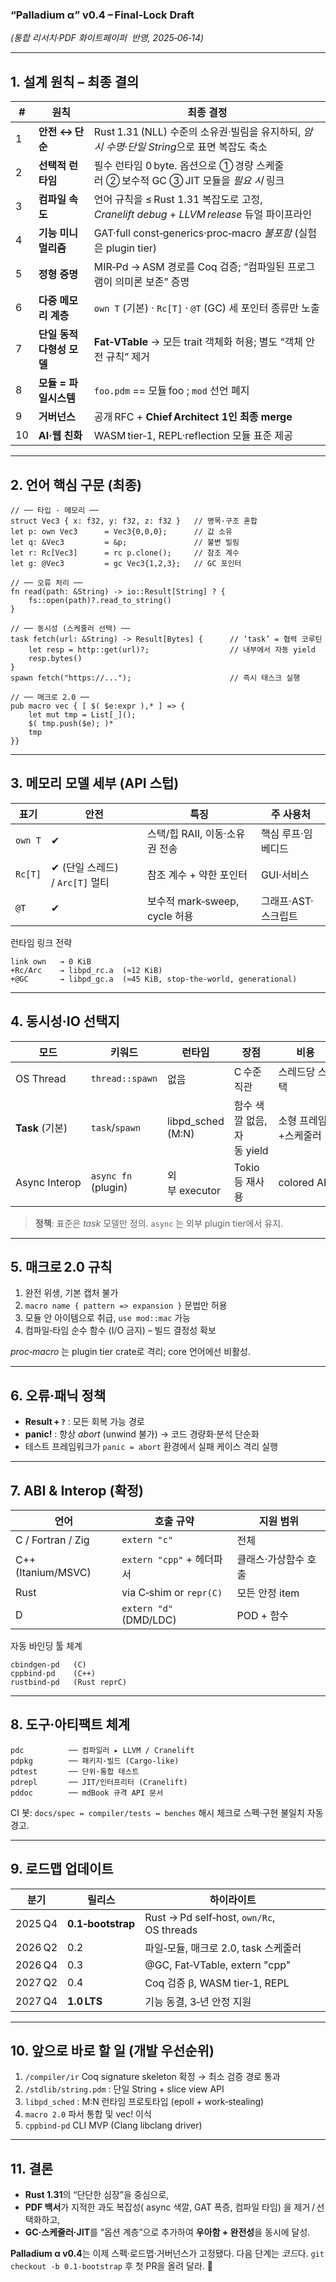 ### “Palladium α” **v0.4 – Final‑Lock Draft**

*(통합 리서치·PDF 화이트페이퍼  반영, 2025‑06‑14)*

---

## 1. 설계 원칙 – 최종 결의

| #  | 원칙               | 최종 결정                                                                   |
| -- | ---------------- | ----------------------------------------------------------------------- |
| 1  | **안전 ↔ 단순**      | Rust 1.31 (NLL) 수준의 소유권·빌림을 유지하되, *암시 수명*·*단일 String*으로 표면 복잡도 축소       |
| 2  | **선택적 런타임**      | 필수 런타임 0 byte. 옵션으로 ① 경량 스케줄러 ② 보수적 GC ③ JIT 모듈을 *필요 시* 링크              |
| 3  | **컴파일 속도**       | 언어 규칙을 ≤ Rust 1.31 복잡도로 고정, *Cranelift debug* + *LLVM release* 듀얼 파이프라인 |
| 4  | **기능 미니멀리즘**     | GAT·full const‑generics·proc‑macro *불포함* (실험은 plugin tier)              |
| 5  | **정형 증명**        | MIR‑Pd → ASM 경로를 Coq 검증; “컴파일된 프로그램이 의미론 보존” 증명                         |
| 6  | **다중 메모리 계층**    | `own T` (기본) · `Rc[T]` · `@T` (GC) 세 포인터 종류만 노출                         |
| 7  | **단일 동적 다형성 모델** | **Fat‑VTable** → 모든 trait 객체화 허용; 별도 “객체 안전 규칙” 제거                      |
| 8  | **모듈 = 파일시스템**   | `foo.pdm` == 모듈 foo ; `mod` 선언 폐지                                       |
| 9  | **거버넌스**         | 공개 RFC + **Chief Architect 1인 최종 merge**                                |
| 10 | **AI·웹 친화**      | WASM tier‑1, REPL·reflection 모듈 표준 제공                                   |

---

## 2. 언어 핵심 구문 (최종)

```palladium
// ── 타입 · 메모리 ──
struct Vec3 { x: f32, y: f32, z: f32 }   // 명목·구조 혼합
let p: own Vec3      = Vec3{0,0,0};      // 값 소유
let q: &Vec3         = &p;               // 불변 빌림
let r: Rc[Vec3]      = rc p.clone();     // 참조 계수
let g: @Vec3         = gc Vec3{1,2,3};   // GC 포인터

// ── 오류 처리 ──
fn read(path: &String) -> io::Result[String] ? {
    fs::open(path)?.read_to_string()
}

// ── 동시성 (스케줄러 선택) ──
task fetch(url: &String) -> Result[Bytes] {      // ‘task’ = 협력 코루틴
    let resp = http::get(url)?;                  // 내부에서 자동 yield
    resp.bytes()
}
spawn fetch("https://...");                      // 즉시 태스크 실행

// ── 매크로 2.0 ──
pub macro vec { [ $( $e:expr ),* ] => {
    let mut tmp = List[_]();
    $( tmp.push($e); )*
    tmp
}}
```

---

## 3. 메모리 모델 세부 (API 스텁)

| 표기      | 안전                       | 특징                       | 주 사용처        |
| ------- | ------------------------ | ------------------------ | ------------ |
| `own T` | ✔                        | 스택/힙 RAII, 이동·소유권 전송     | 핵심 루프·임베디드   |
| `Rc[T]` | ✔ (단일 스레드) / `Arc[T]` 멀티 | 참조 계수 + 약한 포인터           | GUI·서비스      |
| `@T`    | ✔                        | 보수적 mark‑sweep, cycle 허용 | 그래프·AST·스크립트 |

런타임 링크 전략

```
link own   → 0 KiB
+Rc/Arc    → libpd_rc.a  (≈12 KiB)
+@GC       → libpd_gc.a  (≈45 KiB, stop‑the‑world, generational)
```

---

## 4. 동시성·IO 선택지

| 모드            | 키워드                 | 런타임                 | 장점                 | 비용          |
| ------------- | ------------------- | ------------------- | ------------------ | ----------- |
| OS Thread     | `thread::spawn`     | 없음                  | C 수준 직관            | 스레드당 스택     |
| **Task** (기본) | `task`/`spawn`      | libpd\_sched (M\:N) | 함수 색깔 없음, 자동 yield | 소형 프레임+스케줄러 |
| Async Interop | `async fn` (plugin) | 외부 executor         | Tokio 등 재사용        | colored API |

> **정책**: 표준은 *task* 모델만 정의. `async` 는 외부 plugin tier에서 유지.

---

## 5. 매크로 2.0 규칙

1. 완전 위생, 기본 캡처 불가
2. `macro name { pattern => expansion }` 문법만 허용
3. 모듈 안 아이템으로 취급, `use mod::mac` 가능
4. 컴파일‑타임 순수 함수 (I/O 금지) – 빌드 결정성 확보

*proc‑macro* 는 plugin tier crate로 격리; core 언어에선 비활성.

---

## 6. 오류·패닉 정책

* **Result + `?`** : 모든 회복 가능 경로
* **panic!** : 항상 *abort* (unwind 불가) → 코드 경량화·분석 단순화
* 테스트 프레임워크가 `panic = abort` 환경에서 실패 케이스 격리 실행

---

## 7. ABI & Interop (확정)

| 언어                 | 호출 규약                   | 지원 범위       |
| ------------------ | ----------------------- | ----------- |
| C / Fortran / Zig  | `extern "c"`            | 전체          |
| C++ (Itanium/MSVC) | `extern "cpp"` + 헤더파서   | 클래스·가상함수 호출 |
| Rust               | via C‑shim or `repr(C)` | 모든 안정 item  |
| D                  | `extern "d"` (DMD/LDC)  | POD + 함수    |

자동 바인딩 툴 체계

```
cbindgen-pd   (C)  
cppbind-pd    (C++)  
rustbind-pd   (Rust reprC)  
```

---

## 8. 도구·아티팩트 체계

```
pdc          ── 컴파일러 ▸ LLVM / Cranelift
pdpkg        ── 패키지·빌드 (Cargo‑like)
pdtest       ── 단위·통합 테스트
pdrepl       ── JIT/인터프리터 (Cranelift)
pddoc        ── mdBook 규격 API 문서
```

CI 봇: `docs/spec ↔ compiler/tests ↔ benches` 해시 체크로 스펙·구현 불일치 자동 경고.

---

## 9. 로드맵 업데이트

| 분기      | 릴리스               | 하이라이트                                     |
| ------- | ----------------- | ----------------------------------------- |
| 2025 Q4 | **0.1‑bootstrap** | Rust → Pd self‑host, `own/Rc`, OS threads |
| 2026 Q2 | 0.2               | 파일‑모듈, 매크로 2.0, task 스케줄러                 |
| 2026 Q4 | 0.3               | @GC, Fat‑VTable, extern "cpp"             |
| 2027 Q2 | 0.4               | Coq 검증 β, WASM tier‑1, REPL               |
| 2027 Q4 | **1.0 LTS**       | 기능 동결, 3‑년 안정 지원                          |

---

## 10. 앞으로 바로 할 일 (개발 우선순위)

1. `/compiler/ir` Coq signature skeleton 확정 → 최소 검증 경로 통과
2. `/stdlib/string.pdm` : 단일 String + slice view API
3. `libpd_sched` : M\:N 런타임 프로토타입 (epoll + work‑stealing)
4. `macro 2.0` 파서 통합 및 vec! 이식
5. `cppbind-pd` CLI MVP (Clang libclang driver)

---

## 11. 결론

* **Rust 1.31**의 “단단한 심장”을 중심으로,
* **PDF 백서**가 지적한 과도 복잡성( async 색깔, GAT 폭증, 컴파일 타임) 을 제거 / 선택화하고,&#x20;
* **GC·스케줄러·JIT**를 “옵션 계층”으로 추가하여 **우아함 + 완전성**을 동시에 달성.

**Palladium α v0.4**는 이제 스펙·로드맵·거버넌스가 고정됐다.
다음 단계는 *코드*다. `git checkout -b 0.1-bootstrap` 후 첫 PR을 올려 달라. 🚀
